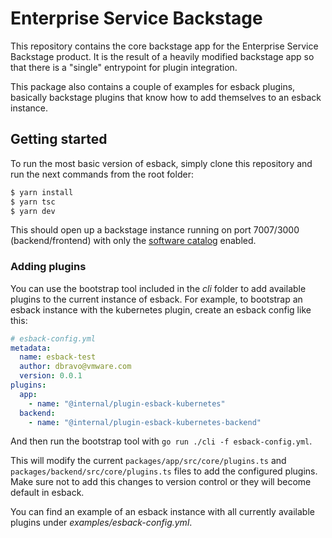 # Enterprise Service Backstage

This repository contains the core backstage app for the Enterprise Service
Backstage product. It is the result of a heavily modified backstage app
so that there is a "single" entrypoint for plugin integration.

This package also contains a couple of examples for esback plugins, 
basically backstage plugins that know how to add themselves to an
esback instance.

## Getting started

To run the most basic version of esback, simply clone this repository and
run the next commands from the root folder:

```sh
$ yarn install
$ yarn tsc
$ yarn dev
```

This should open up a backstage instance running on port 7007/3000 (backend/frontend)
with only the [software catalog](https://backstage.io/docs/features/software-catalog/software-catalog-overview)
enabled.

### Adding plugins

You can use the bootstrap tool included in the *cli* folder to add available
plugins to the current instance of esback. For example, to bootstrap an esback
instance with the kubernetes plugin, create an esback config like this:

```yaml
# esback-config.yml
metadata:
  name: esback-test
  author: dbravo@vmware.com
  version: 0.0.1
plugins:
  app:
    - name: "@internal/plugin-esback-kubernetes"
  backend:
    - name: "@internal/plugin-esback-kubernetes-backend"
```

And then run the bootstrap tool with `go run ./cli -f esback-config.yml`.

This will modify the current `packages/app/src/core/plugins.ts` and `packages/backend/src/core/plugins.ts`
files to add the configured plugins. Make sure not to add this changes to version control
or they will become default in esback.

You can find an example of an esback instance with all currently available plugins under
*examples/esback-config.yml*.
